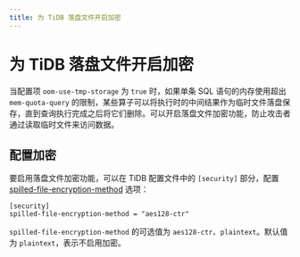 ```yaml
---
title: 为 TiDB 落盘文件开启加密
---
```


# 为 TiDB 落盘文件开启加密

当配置项 `oom-use-tmp-storage` 为 `true` 时，如果单条 SQL 语句的内存使用超出 `mem-quota-query` 的限制，某些算子可以将执行时的中间结果作为临时文件落盘保存，直到查询执行完成之后将它们删除。可以开启落盘文件加密功能，防止攻击者通过读取临时文件来访问数据。

## 配置加密

要启用落盘文件加密功能，可以在 TiDB 配置文件中的 `[security]` 部分，配置 [spilled-file-encryption-method](https://docs.pingcap.com/zh/tidb/dev/tidb-configuration-file#spilled-file-encryption-method) 选项：

```
[security]
spilled-file-encryption-method = "aes128-ctr"
```

`spilled-file-encryption-method` 的可选值为 `aes128-ctr`、`plaintext`。默认值为 `plaintext`，表示不启用加密。
